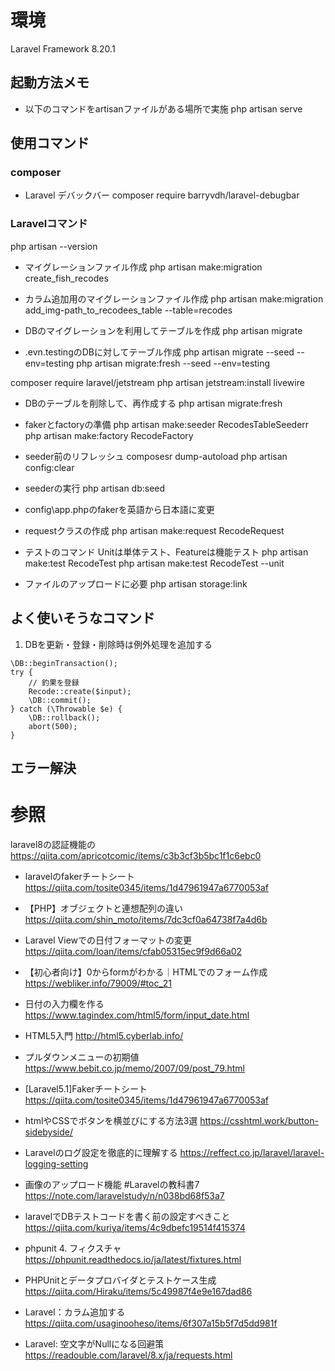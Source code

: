 # 環境
Laravel Framework 8.20.1

## 起動方法メモ
- 以下のコマンドをartisanファイルがある場所で実施
php artisan serve 



## 使用コマンド
### composer
- Laravel デバックバー
composer require barryvdh/laravel-debugbar

### Laravelコマンド
php artisan --version

- マイグレーションファイル作成
php artisan make:migration create_fish_recodes

- カラム追加用のマイグレーションファイル作成
php artisan make:migration add_img-path_to_recodees_table --table=recodes

- DBのマイグレーションを利用してテーブルを作成
php artisan migrate

- .evn.testingのDBに対してテーブル作成
php artisan migrate --seed --env=testing
php artisan migrate:fresh --seed --env=testing

composer require laravel/jetstream
php artisan jetstream:install livewire

- DBのテーブルを削除して、再作成する
  php artisan migrate:fresh

- fakerとfactoryの準備
 php artisan make:seeder RecodesTableSeederr
 php artisan make:factory RecodeFactory


- seeder前のリフレッシュ
 composesr dump-autoload
 php artisan config:clear

 - seederの実行
 php artisan db:seed

-  config\app.phpのfakerを英語から日本語に変更

- requestクラスの作成
 php artisan make:request RecodeRequest 

 - テストのコマンド
 Unitは単体テスト、Featureは機能テスト
 php artisan make:test RecodeTest
 php artisan make:test RecodeTest --unit

- ファイルのアップロードに必要
php artisan storage:link

## よく使いそうなコマンド

1. DBを更新・登録・削除時は例外処理を追加する

```
\DB::beginTransaction();
try {
    // 釣果を登録
    Recode::create($input);
    \DB::commit();
} catch (\Throwable $e) {
    \DB::rollback();
    abort(500);
}
```

## エラー解決

# 参照
laravel8の認証機能の
https://qiita.com/apricotcomic/items/c3b3cf3b5bc1f1c6ebc0

- laravelのfakerチートシート
https://qiita.com/tosite0345/items/1d47961947a6770053af

- 【PHP】オブジェクトと連想配列の違い
https://qiita.com/shin_moto/items/7dc3cf0a64738f7a4d6b

- Laravel Viewでの日付フォーマットの変更
https://qiita.com/Ioan/items/cfab05315ec9f9d66a02

- 【初心者向け】0からformがわかる｜HTMLでのフォーム作成
https://webliker.info/79009/#toc_21

- 日付の入力欄を作る
https://www.tagindex.com/html5/form/input_date.html

- HTML5入門
http://html5.cyberlab.info/

- プルダウンメニューの初期値
https://www.bebit.co.jp/memo/2007/09/post_79.html

-  [Laravel5.1]Fakerチートシート
https://qiita.com/tosite0345/items/1d47961947a6770053af

- htmlやCSSでボタンを横並びにする方法3選
https://csshtml.work/button-sidebyside/

- Laravelのログ設定を徹底的に理解する
https://reffect.co.jp/laravel/laravel-logging-setting

- 画像のアップロード機能 #Laravelの教科書7
https://note.com/laravelstudy/n/n038bd68f53a7

- laravelでDBテストコードを書く前の設定すべきこと
https://qiita.com/kuriya/items/4c9dbefc19514f415374

- phpunit 4. フィクスチャ
https://phpunit.readthedocs.io/ja/latest/fixtures.html

- PHPUnitとデータプロバイダとテストケース生成
https://qiita.com/Hiraku/items/5c49987f4e9e167dad86

- Laravel：カラム追加する
https://qiita.com/usaginooheso/items/6f307a15b5f7d5dd981f

- Laravel: 空文字がNullになる回避策
https://readouble.com/laravel/8.x/ja/requests.html